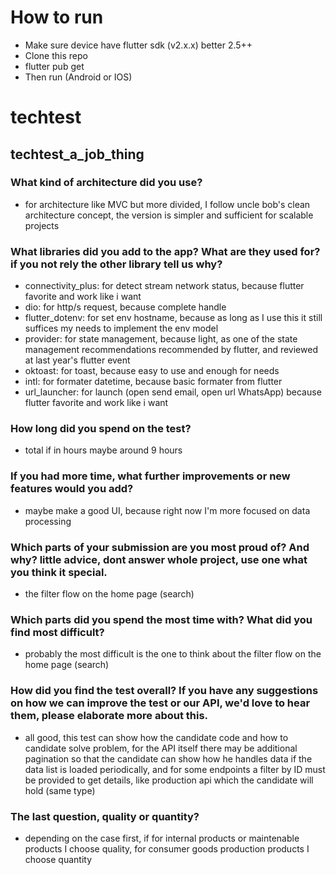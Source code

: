 # How to run 
- Make sure device have flutter sdk (v2.x.x) better 2.5++
- Clone this repo
- flutter pub get
- Then run (Android or IOS)

# techtest

## techtest_a_job_thing

### What kind of architecture did you use?
- for architecture like MVC but more divided, I follow uncle bob's clean architecture concept, the version is simpler and sufficient for scalable projects

### What libraries did you add to the app? What are they used for? if you not rely the other library tell us why?
- connectivity_plus: for detect stream network status, because flutter favorite and work like i want
- dio: for http/s request, because complete handle
- flutter_dotenv: for set env hostname, because as long as I use this it still suffices my needs to implement the env model
- provider: for state management, because light, as one of the state management recommendations recommended by flutter, and reviewed at last year's flutter event
- oktoast: for toast, because easy to use and enough for needs
- intl: for formater datetime, because basic formater from flutter
- url_launcher: for launch (open send email, open url WhatsApp) because flutter favorite and work like i want 

### How long did you spend on the test?
- total if in hours maybe around 9 hours

### If you had more time, what further improvements or new features would you add?
- maybe make a good UI, because right now I'm more focused on data processing

### Which parts of your submission are you most proud of? And why? little advice, dont answer whole project, use one what you think it special.
- the filter flow on the home page (search)

### Which parts did you spend the most time with? What did you find most difficult?
- probably the most difficult is the one to think about the filter flow on the home page (search)

### How did you find the test overall? If you have any suggestions on how we can improve the test or our API, we'd love to hear them, please elaborate more about this.
- all good, this test can show how the candidate code and how to candidate solve problem, for the API itself there may be additional pagination so that the candidate can show how he handles data if the data list is loaded periodically, and for some endpoints a filter by ID must be provided to get details, like production api which the candidate will hold (same type)

### The last question, quality or quantity?
- depending on the case first, if for internal products or maintenable products I choose quality, for consumer goods production products I choose quantity
